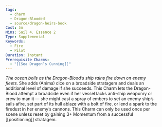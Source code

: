 ```yaml
---
tags:
  - charm
  - Dragon-Blooded
  - source/dragon-heirs-book
Cost: 5m
Mins: Sail 4, Essence 2
Type: Supplemental
Keywords:
  - Fire
  - Pilot
Duration: Instant
Prerequisite Charms:
  - "[[Sea Dragon’s Cunning]]"
---
```

*The ocean boils as the Dragon-Blood’s ship rains fire down on enemy fleets.*
She adds (Anima) dice on a broadside stratagem and deals an additional level of damage if she succeeds. This Charm lets the Dragon-Blood attempt a broadside even if her vessel lacks anti-ship weaponry or crew to man it — she might cast a spray of embers to set an enemy ship’s sails afire, set part of its hull ablaze with a bolt of fire, or lend a spark to the firedust in her enemy’s cannons.
This Charm can only be used once per scene unless reset by gaining 3+ Momentum from a successful [[positioning]] stratagem.